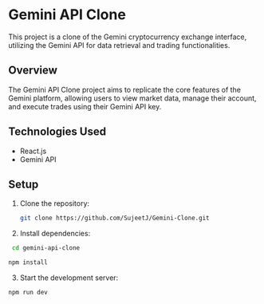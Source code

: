 # Gemini API Clone

This project is a clone of the Gemini cryptocurrency exchange interface, utilizing the Gemini API for data retrieval and trading functionalities.

## Overview

The Gemini API Clone project aims to replicate the core features of the Gemini platform, allowing users to view market data, manage their account, and execute trades using their Gemini API key.

## Technologies Used

- React.js
- Gemini API

## Setup

1. Clone the repository:

   ```bash
   git clone https://github.com/SujeetJ/Gemini-Clone.git
   ```

2. Install dependencies:

```bash
 cd gemini-api-clone
```

```bash
npm install
```

3. Start the development server:

```bash
npm run dev
```
